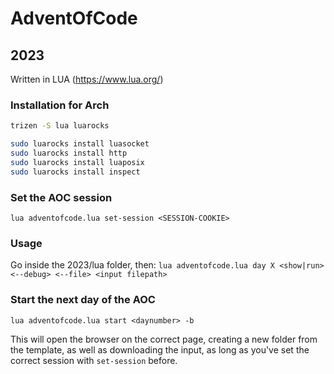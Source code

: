 # AdventOfCode

## 2023
Written in LUA (https://www.lua.org/)

### Installation for Arch
```bash
trizen -S lua luarocks

sudo luarocks install luasocket
sudo luarocks install http
sudo luarocks install luaposix
sudo luarocks install inspect
```

### Set the AOC session
`lua adventofcode.lua set-session <SESSION-COOKIE>`

### Usage
Go inside the 2023/lua folder, then:
`lua adventofcode.lua day X <show|run> <--debug> <--file> <input filepath>`

### Start the next day of the AOC
`lua adventofcode.lua start <daynumber> -b`

This will open the browser on the correct page, creating a new folder from the template, as well as downloading the input, as long as you've set the correct session with `set-session` before.
